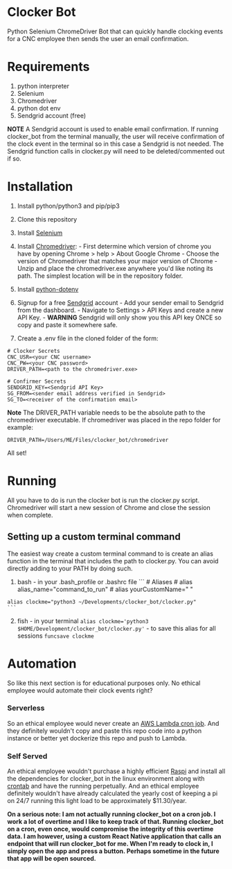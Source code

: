 # Clocker Bot

Python Selenium ChromeDriver Bot that can quickly handle clocking events for a CNC employee then sends the user an email confirmation. 

# Requirements
  1. python interpreter 
  2. Selenium
  3. Chromedriver
  4. python dot env
  5. Sendgrid account (free)

  **NOTE** A Sendgrid account is used to enable email confirmation. If running clocker_bot from the terminal manually, the user will receive confirmation of the clock event in the terminal so in this case a Sendgrid is not needed. The Sendgrid function calls in clocker.py will need to be deleted/commented out if so. 

# Installation

  1. Install python/python3 and pip/pip3
  2. Clone this repository
  3. Install [Selenium](https://selenium-python.readthedocs.io/installation.html)
  4. Install [Chromedriver](https://chromedriver.chromium.org/):
    - First determine which version of chrome you have by opening Chrome > help > About Google Chrome
    - Choose the version of Chromedriver that matches your major version of Chrome
    - Unzip and place the chromedriver.exe anywhere you'd like noting its path. The simplest location will be in the repository folder. 

  5. Install [python-dotenv](https://pypi.org/project/python-dotenv/)
  6. Signup for a free [Sendgrid](https://signup.sendgrid.com/) account
    -  Add your sender email to Sendgrid from the dashboard. 
    - Navigate to Settings > API Keys and create a new API Key. 
    - **WARNING** Sendgrid will only show you this API key ONCE so copy and paste it somewhere safe. 

  7. Create a .env file in the cloned folder of the form: 
  ```
  # Clocker Secrets
  CNC_USR=<your CNC username>
  CNC_PW=<your CNC password>
  DRIVER_PATH=<path to the chromedriver.exe>

  # Confirmer Secrets
  SENDGRID_KEY=<Sendgrid API Key>
  SG_FROM=<sender email address verified in Sendgrid>
  SG_TO=<receiver of the confirmation email>
  ```
  **Note** The DRIVER_PATH variable needs to be the absolute path to the chromedriver executable. If chromedriver was placed in the repo folder for example:
  ```
  DRIVER_PATH=/Users/ME/Files/clocker_bot/chromedriver
  ```

  All set!

  # Running

  All you have to do is run the clocker bot is run the clocker.py script. Chromedriver will start a new session of Chrome and close the session when complete. 

  ## Setting up a custom terminal command
  
  The easiest way create a custom terminal command to is create an alias function in the terminal that includes the path to clocker.py. You can avoid directly adding to your PATH by doing such. 

  1. bash
    - in your .bash_profile or .bashrc file
    ```
    # Aliases
    # alias alias_name="command_to_run"
    # alias yourCustomName="<python or python3> <path to clocker.py>"

    alias clockme="python3 ~/Developments/clocker_bot/clocker.py"
    ```
  
  2. fish
    - in your terminal
    ```
    alias clockme='python3 $HOME/Development/clocker_bot/clocker.py'
    ```
    - to save this alias for all sessions
    ```
    funcsave clockme
    ```

  # Automation

  So like this next section is for educational purposes only. No ethical employee would automate their clock events right? 

  ### Serverless

  So an ethical employee would never create an [AWS Lambda cron job](https://docs.aws.amazon.com/lambda/latest/dg/services-cloudwatchevents-expressions.html). And they definitely wouldn't copy and paste this repo code into a python instance or better yet dockerize this repo and push to Lambda. 

  ### Self Served

  An ethical employee wouldn't purchase a highly efficient [Raspi](https://www.amazon.com/dp/B07XTRFD3Z/ref=sspa_dk_detail_4?psc=1&pd_rd_i=B07XTRFD3Z&pd_rd_w=80WeJ&pf_rd_p=b34bfa80-68f6-4e86-a996-32f7afe08deb&pd_rd_wg=9h5ru&pf_rd_r=D5MJ2F5BD28DB3P81B8Y&pd_rd_r=a95cd0e0-35f9-413e-ad3b-714ab74dac2e&spLa=ZW5jcnlwdGVkUXVhbGlmaWVyPUFOTUVBT0tEV0cyOEUmZW5jcnlwdGVkSWQ9QTAxMjczMzZROU04OExZRzFSVTYmZW5jcnlwdGVkQWRJZD1BMDU1MTEwNDVUV0REQ0hGQ0NYSiZ3aWRnZXROYW1lPXNwX2RldGFpbCZhY3Rpb249Y2xpY2tSZWRpcmVjdCZkb05vdExvZ0NsaWNrPXRydWU=) and install all the dependencies for clocker_bot in the linux environment along with [crontab](https://opensource.com/article/17/11/how-use-cron-linux) and have the running perpetually. And an ethical employee definitely wouldn't have already calculated the yearly cost of keeping a pi on 24/7 running this light load to be approximately $11.30/year. 

  **On a serious note: I am not actually running clocker_bot on a cron job. I work a lot of overtime and I like to keep track of that. Running clocker_bot on a cron, even once, would compromise the integrity of this overtime data. I am however, using a custom React Native application that calls an endpoint that will run clocker_bot for me. When I'm ready to clock in, I simply open the app and press a button. Perhaps sometime in the future that app will be open sourced.**



